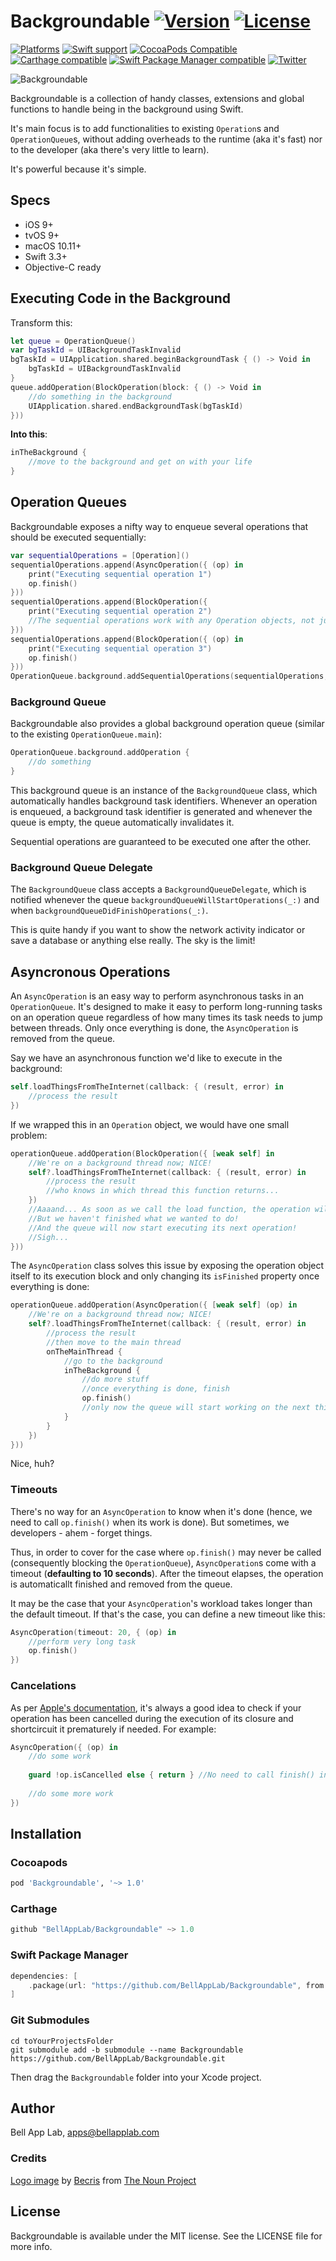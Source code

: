 # Backgroundable [![Version](https://img.shields.io/badge/Version-1.0-black.svg?style=flat)](#installation) [![License](https://img.shields.io/cocoapods/l/Backgroundable.svg?style=flat)](#license)

[![Platforms](https://img.shields.io/badge/Platforms-iOS%20%7C%20macOS%20%7C%tvOS%20%7C%20Linux-brightgreen.svg?style=flat)](#installation)
[![Swift support](https://img.shields.io/badge/Swift-3.3%20%7C%204.1-red.svg?style=flat)](#swift-versions-support)
[![CocoaPods Compatible](https://img.shields.io/cocoapods/v/Backgroundable.svg?style=flat&label=CocoaPods)](https://cocoapods.org/pods/Backgroundable)
[![Carthage compatible](https://img.shields.io/badge/Carthage-compatible-4BC51D.svg?style=flat)](https://github.com/Carthage/Carthage)
[![Swift Package Manager compatible](https://img.shields.io/badge/SPM-compatible-orange.svg?style=flat)](https://github.com/apple/swift-package-manager)
[![Twitter](https://img.shields.io/badge/Twitter-@BellAppLab-blue.svg?style=flat)](http://twitter.com/BellAppLab)

![Backgroundable](./Images/backgroundable.png)

Backgroundable is a collection of handy classes, extensions and global functions to handle being in the background using Swift.

It's main focus is to add functionalities to existing `Operation`s and `OperationQueue`s, without adding overheads to the runtime (aka it's fast) nor to the developer (aka there's very little to learn).

It's powerful because it's simple.

## Specs

* iOS 9+
* tvOS 9+
* macOS 10.11+
* Swift 3.3+
* Objective-C ready

## Executing Code in the Background

Transform this:

```swift
let queue = OperationQueue()
var bgTaskId = UIBackgroundTaskInvalid
bgTaskId = UIApplication.shared.beginBackgroundTask { () -> Void in
    bgTaskId = UIBackgroundTaskInvalid
}
queue.addOperation(BlockOperation(block: { () -> Void in
    //do something in the background
    UIApplication.shared.endBackgroundTask(bgTaskId)
}))
```
    
**Into this**:

```swift
inTheBackground {
    //move to the background and get on with your life
}
```

## Operation Queues

Backgroundable exposes a nifty way to enqueue several operations that should be executed sequentially:

```swift
var sequentialOperations = [Operation]()
sequentialOperations.append(AsyncOperation({ (op) in
    print("Executing sequential operation 1")
    op.finish()
}))
sequentialOperations.append(BlockOperation({ 
    print("Executing sequential operation 2")
    //The sequential operations work with any Operation objects, not just AsyncOperations
}))
sequentialOperations.append(BlockOperation({ (op) in
    print("Executing sequential operation 3")
    op.finish()
}))
OperationQueue.background.addSequentialOperations(sequentialOperations, waitUntilFinished: false)
```

### Background Queue

Backgroundable also provides a global background operation queue (similar to the existing `OperationQueue.main`):

```swift
OperationQueue.background.addOperation {
    //do something
}
```

This background queue is an instance of the `BackgroundQueue` class, which automatically handles background task identifiers. Whenever an operation is enqueued, a background task identifier is generated and whenever the queue is empty, the queue automatically invalidates it. 

Sequential operations are guaranteed to be executed one after the other.

### Background Queue Delegate

The `BackgroundQueue` class accepts a `BackgroundQueueDelegate`, which is notified whenever the queue `backgroundQueueWillStartOperations(_:)` and when `backgroundQueueDidFinishOperations(_:)`. 

This is quite handy if you want to show the network activity indicator or save a database or anything else really. The sky is the limit!

## Asyncronous Operations

An `AsyncOperation` is an easy way to perform asynchronous tasks in an `OperationQueue`. It's designed to make it easy to perform long-running tasks on an operation queue regardless of how many times its task needs to jump between threads. Only once everything is done, the `AsyncOperation` is removed from the queue. 

Say we have an asynchronous function we'd like to execute in the background:

```swift
self.loadThingsFromTheInternet(callback: { (result, error) in
    //process the result
})
```

If we wrapped this in an `Operation` object, we would have one small problem:

```swift
operationQueue.addOperation(BlockOperation({ [weak self] in
    //We're on a background thread now; NICE!
    self?.loadThingsFromTheInternet(callback: { (result, error) in
        //process the result
        //who knows in which thread this function returns... 
    })
    //Aaaand... As soon as we call the load function, the operation will already be finished and removed from the queue
    //But we haven't finished what we wanted to do!
    //And the queue will now start executing its next operation!
    //Sigh...
}))
```

The `AsyncOperation` class solves this issue by exposing the operation object itself to its execution block and only changing its `isFinished` property once everything is done:

```swift
operationQueue.addOperation(AsyncOperation({ [weak self] (op) in
    //We're on a background thread now; NICE!
    self?.loadThingsFromTheInternet(callback: { (result, error) in
        //process the result
        //then move to the main thread
        onTheMainThread {
            //go to the background
            inTheBackground {
                //do more stuff 
                //once everything is done, finish
                op.finish()
                //only now the queue will start working on the next thing
            }
        }
    })
}))
```

Nice, huh?

### Timeouts

There's no way for an `AsyncOperation` to know when it's done (hence, we need to call `op.finish()` when its work is done). But sometimes, we developers - ahem - forget things. 

Thus, in order to cover for the case where `op.finish()` may never be called (consequently blocking the `OperationQueue`), `AsyncOperation`s come with a timeout (**defaulting to 10 seconds**). After the timeout elapses, the operation is automaticallt finished and removed from the queue. 

It may be the case that your `AsyncOperation`'s workload takes longer than the default timeout. If that's the case, you can define a new timeout like this:

```swift
AsyncOperation(timeout: 20, { (op) in
    //perform very long task
    op.finish()
})
```

### Cancelations

As per [Apple's documentation](https://developer.apple.com/documentation/foundation/operation/1408418-iscancelled), it's always a good idea to check if your operation has been cancelled during the execution of its closure and shortcircuit it prematurely if needed. For example:

```swift
AsyncOperation({ (op) in 
    //do some work
    
    guard !op.isCancelled else { return } //No need to call finish() in this case
    
    //do some more work
})
```

## Installation

### Cocoapods

```ruby
pod 'Backgroundable', '~> 1.0'
```

### Carthage

```swift
github "BellAppLab/Backgroundable" ~> 1.0
```

### Swift Package Manager

```swift
dependencies: [
    .package(url: "https://github.com/BellAppLab/Backgroundable", from: "1.0.0")
]
```

### Git Submodules

```shell
cd toYourProjectsFolder
git submodule add -b submodule --name Backgroundable https://github.com/BellAppLab/Backgroundable.git
```

Then drag the `Backgroundable` folder into your Xcode project.

## Author

Bell App Lab, apps@bellapplab.com

### Credits

[Logo image](https://thenounproject.com/search/?q=flow&i=1469609#) by [Becris](https://thenounproject.com/Becris) from [The Noun Project](https://thenounproject.com/)

## License

Backgroundable is available under the MIT license. See the LICENSE file for more info.
